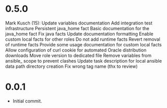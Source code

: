 # 0.5.0

Mark Kusch (15):
      Update variables documentation
      Add integration test infrastructure
      Persistent java_home fact
      Basic documentation for the java_home fact
      Fix java facts
      Update documentation formatting
      Enable custom local facts for other roles
      Do not add runtime facts
      Revert removal of runtime facts
      Provide some usage documentation for custom local facts
      Allow configuration of curl cookie for automated Oracle distribution downloads
      Move role version to dedicated file
      Remove variables from ansible_ scope to prevent clashes
      Update task description for local ansible data path directory creation
      Fix wrong tag name (thx to review)

# 0.0.1

* Initial commit.
